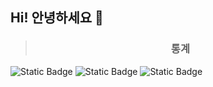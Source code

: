 ## Hi! 안녕하세요 👋

> <h3 align="center">통계</h3>
> <div align="center">

<img alt="Static Badge" src="https://img.shields.io/badge/streamlit-green?logo=streamlit">
<img alt="Static Badge" src="https://img.shields.io/badge/python-blue?logo=python">
<img alt="Static Badge" src="https://img.shields.io/badge/server-black?logo=raspberrypi">

